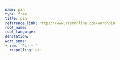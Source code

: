 ```yaml
---
name: pin
type: free
title: pin
reference_link: https://www.etymonline.com/word/pin
root_name: 
root_language: 
denotation: 
word_sums:
- sum: 'Pin + '
  respelling: pin
---
```

